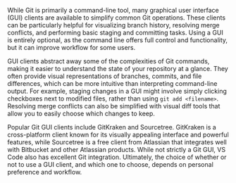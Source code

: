 While Git is primarily a command-line tool, many graphical user interface (GUI) clients are available to simplify common Git operations. These clients can be particularly helpful for visualizing branch history, resolving merge conflicts, and performing basic staging and committing tasks. Using a GUI is entirely optional, as the command line offers full control and functionality, but it can improve workflow for some users.

GUI clients abstract away some of the complexities of Git commands, making it easier to understand the state of your repository at a glance. They often provide visual representations of branches, commits, and file differences, which can be more intuitive than interpreting command-line output. For example, staging changes in a GUI might involve simply clicking checkboxes next to modified files, rather than using `git add <filename>`. Resolving merge conflicts can also be simplified with visual diff tools that allow you to easily choose which changes to keep.

Popular Git GUI clients include GitKraken and Sourcetree. GitKraken is a cross-platform client known for its visually appealing interface and powerful features, while Sourcetree is a free client from Atlassian that integrates well with Bitbucket and other Atlassian products. While not strictly a Git GUI, VS Code also has excellent Git integration. Ultimately, the choice of whether or not to use a GUI client, and which one to choose, depends on personal preference and workflow.